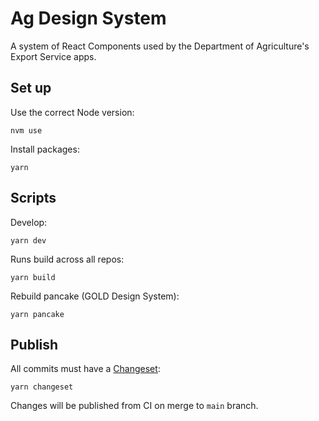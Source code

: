 # Ag Design System 

A system of React Components used by the Department of Agriculture's Export Service apps.

## Set up 

Use the correct Node version:

    nvm use

Install packages:

    yarn 

## Scripts

Develop:

    yarn dev

Runs build across all repos:

    yarn build

Rebuild pancake (GOLD Design System):

    yarn pancake

## Publish 

All commits must have a [Changeset](https://github.com/changesets/changesets):

    yarn changeset

Changes will be published from CI on merge to `main` branch. 
